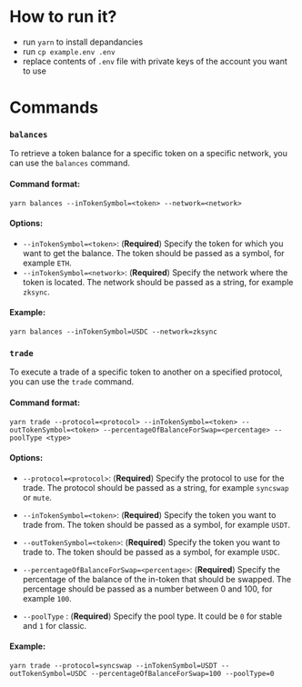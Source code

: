 # How to run it?

- run `yarn` to install depandancies
- run `cp example.env .env`
- replace contents of `.env` file with private keys of the account you want to use

# Commands

### `balances`

To retrieve a token balance for a specific token on a specific network, you can use the `balances` command.

#### Command format:

`yarn balances --inTokenSymbol=<token> --network=<network>`

#### Options:

- `--inTokenSymbol=<token>`: (**Required**) Specify the token for which you want to get the balance. The token should be passed as a symbol, for example `ETH`.
- `--inTokenSymbol=<network>`: (**Required**) Specify the network where the token is located. The network should be passed as a string, for example `zksync`.

#### Example:

`yarn balances --inTokenSymbol=USDC --network=zksync`

### `trade`

To execute a trade of a specific token to another on a specified protocol, you can use the `trade` command.

#### Command format:

`yarn trade --protocol=<protocol> --inTokenSymbol=<token> --outTokenSymbol=<token> --percentageOfBalanceForSwap=<percentage> --poolType <type>`

#### Options:

- `--protocol=<protocol>`: (**Required**) Specify the protocol to use for the trade. The protocol should be passed as a string, for example `syncswap` or `mute`.
- `--inTokenSymbol=<token>`: (**Required**) Specify the token you want to trade from. The token should be passed as a symbol, for example `USDT`.
- `--outTokenSymbol=<token>`: (**Required**) Specify the token you want to trade to. The token should be passed as a symbol, for example `USDC`.
- `--percentageOfBalanceForSwap=<percentage>`: (**Required**) Specify the percentage of the balance of the in-token that should be swapped. The percentage should be passed as a number between 0 and 100, for example `100`.

- `--poolType` : (**Required**) Specify the pool type. It could be `0` for stable and `1` for classic.

#### Example:

`yarn trade --protocol=syncswap --inTokenSymbol=USDT --outTokenSymbol=USDC --percentageOfBalanceForSwap=100 --poolType=0`
